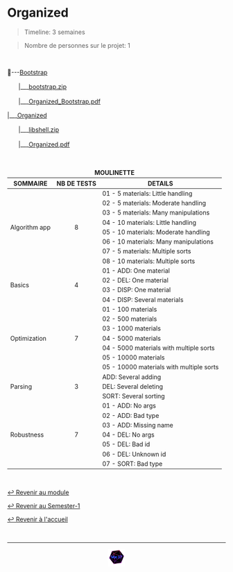 # Organized

> Timeline: 3 semaines

> Nombre de personnes sur le projet: 1

<br>

📂---[Bootstrap](https://github.com/Studio-17/Epitech-Subjects/tree/main/Semester-1/B-CPE-110/Organized/Bootstrap)

ㅤㅤ|\_\_\_[bootstrap.zip](https://github.com/Studio-17/Epitech-Subjects/blob/main/Semester-1/B-CPE-110/Organized/Bootstrap/bootstrap.zip)

ㅤㅤ|\_\_\_[Organized_Bootstrap.pdf](https://github.com/Studio-17/Epitech-Subjects/blob/main/Semester-1/B-CPE-110/Organized/Bootstrap/Organized_Bootstrap.pdf)

|\_\_\_[Organized](https://github.com/Studio-17/Epitech-Subjects/tree/main/Semester-1/B-CPE-110/Organized/Organized)

ㅤㅤ|\_\_\_[libshell.zip](https://github.com/Studio-17/Epitech-Subjects/blob/main/Semester-1/B-CPE-110/Organized/Organized/libshell.zip)

ㅤㅤ|\_\_\_[Organized.pdf](https://github.com/Studio-17/Epitech-Subjects/blob/main/Semester-1/B-CPE-110/Organized/Organized/Organized.pdf)


<br>


<table align="center">
    <thead>
        <tr>
            <td colspan="3" align="center"><strong>MOULINETTE</strong></td>
        </tr>
        <tr>
            <th>SOMMAIRE</th>
            <th>NB DE TESTS</th>
            <th>DETAILS</th>
        </tr>
    </thead>
    <tbody>
        <tr>
            <td rowspan="8">Algorithm app</td>
            <td rowspan="8" style="text-align: center;">8</td>
            <td>01 - 5 materials: Little handling</td>
        </tr>
    		<tr>
			<td>02 - 5 materials: Moderate handling</td>
		</tr>
		<tr>
			<td>03 - 5 materials: Many manipulations</td>
		</tr>
		<tr>
			<td>04 - 10 materials: Little handling</td>
		</tr>
		<tr>
			<td>05 - 10 materials: Moderate handling</td>
		</tr>
		<tr>
			<td>06 - 10 materials: Many manipulations</td>
		</tr>
		<tr>
			<td>07 - 5 materials: Multiple sorts</td>
		</tr>
		<tr>
			<td>08 - 10 materials: Multiple sorts</td>
		</tr>
        <tr>
            <td rowspan="4">Basics</td>
            <td rowspan="4" style="text-align: center;">4</td>
            <td>01 - ADD: One material</td>
        </tr>
    		<tr>
			<td>02 - DEL: One material</td>
		</tr>
		<tr>
			<td>03 - DISP: One material</td>
		</tr>
		<tr>
			<td>04 - DISP: Several materials</td>
		</tr>
        <tr>
            <td rowspan="7">Optimization</td>
            <td rowspan="7" style="text-align: center;">7</td>
            <td>01 - 100 materials</td>
        </tr>
    		<tr>
			<td>02 - 500 materials</td>
		</tr>
		<tr>
			<td>03 - 1000 materials</td>
		</tr>
		<tr>
			<td>04 - 5000 materials</td>
		</tr>
		<tr>
			<td>04 - 5000 materials with multiple sorts</td>
		</tr>
		<tr>
			<td>05 - 10000 materials</td>
		</tr>
		<tr>
			<td>05 - 10000 materials with multiple sorts</td>
		</tr>
        <tr>
            <td rowspan="3">Parsing</td>
            <td rowspan="3" style="text-align: center;">3</td>
            <td>ADD: Several adding</td>
        </tr>
    		<tr>
			<td>DEL: Several deleting</td>
		</tr>
		<tr>
			<td>SORT: Several sorting</td>
		</tr>
        <tr>
            <td rowspan="7">Robustness</td>
            <td rowspan="7" style="text-align: center;">7</td>
            <td>01 - ADD: No args</td>
        </tr>
    		<tr>
			<td>02 - ADD: Bad type</td>
		</tr>
		<tr>
			<td>03 - ADD: Missing name</td>
		</tr>
		<tr>
			<td>04 - DEL: No args</td>
		</tr>
		<tr>
			<td>05 - DEL: Bad id</td>
		</tr>
		<tr>
			<td>06 - DEL: Unknown id</td>
		</tr>
		<tr>
			<td>07 - SORT: Bad type</td>
		</tr>
	</tbody>
</table>

<br>

[↩️ Revenir au module](https://github.com/Studio-17/Epitech-Subjects/blob/main/Semester-1/B-CPE-110)

[↩️ Revenir au Semester-1](https://github.com/Studio-17/Epitech-Subjects/blob/main/Semester-1)

[↩️ Revenir à l'accueil](https://github.com/Studio-17/Epitech-Subjects)

<br>

---

<div align="center">

<a href="https://github.com/Studio-17" target="_blank"><img src="../../../assets/voc17.gif" width="40"></a>

</div>